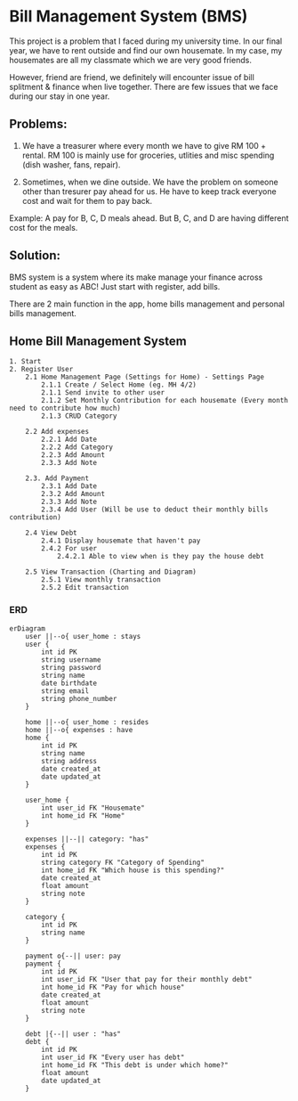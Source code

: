 # Bill Management System (BMS)

This project is a problem that I faced during my university time. In our final year, we have to rent outside and find our own housemate. In my case, my housemates are all my classmate which we are very good friends. 

However, friend are friend, we definitely will encounter issue of bill splitment & finance when live together. There are few issues that we face during our stay in one year. 

## Problems:
1. We have a treasurer where every month we have to give RM 100 + rental. RM 100 is mainly use for groceries, utlities and misc spending (dish washer, fans, repair).

2. Sometimes, when we dine outside. We have the problem on someone other than tresurer pay ahead for us. He have to keep track everyone cost and wait for them to pay back. 

Example: A pay for B, C, D meals ahead. But B, C, and D are having different cost for the meals.

## Solution:

BMS system is a system where its make manage your finance across student as easy as ABC! Just start with register, add bills. 

There are 2 main function in the app, home bills management and personal bills management.

## Home Bill Management System

```PseudoCode
1. Start
2. Register User
    2.1 Home Management Page (Settings for Home) - Settings Page
        2.1.1 Create / Select Home (eg. MH 4/2)
        2.1.1 Send invite to other user
        2.1.2 Set Monthly Contribution for each housemate (Every month need to contribute how much)
        2.1.3 CRUD Category

    2.2 Add expenses
        2.2.1 Add Date
        2.2.2 Add Category
        2.2.3 Add Amount
        2.3.3 Add Note

    2.3. Add Payment
        2.3.1 Add Date
        2.3.2 Add Amount
        2.3.3 Add Note
        2.3.4 Add User (Will be use to deduct their monthly bills contribution)

    2.4 View Debt
        2.4.1 Display housemate that haven't pay
        2.4.2 For user
            2.4.2.1 Able to view when is they pay the house debt

    2.5 View Transaction (Charting and Diagram)
        2.5.1 View monthly transaction
        2.5.2 Edit transaction
``` 

### ERD

```mermaid
erDiagram
    user ||--o{ user_home : stays
    user {
        int id PK
        string username
        string password
        string name
        date birthdate
        string email
        string phone_number
    }
    
    home ||--o{ user_home : resides
    home ||--o{ expenses : have
    home {
        int id PK
        string name
        string address
        date created_at
        date updated_at
    }

    user_home {
        int user_id FK "Housemate"
        int home_id FK "Home"
    }

    expenses ||--|| category: "has"
    expenses {
        int id PK
        string category FK "Category of Spending"
        int home_id FK "Which house is this spending?"
        date created_at
        float amount
        string note
    }

    category {
        int id PK
        string name
    }

    payment o{--|| user: pay
    payment {
        int id PK
        int user_id FK "User that pay for their monthly debt"
        int home_id FK "Pay for which house"
        date created_at
        float amount
        string note
    }

    debt |{--|| user : "has"
    debt {
        int id PK
        int user_id FK "Every user has debt"
        int home_id FK "This debt is under which home?"
        float amount
        date updated_at
    }

    



```